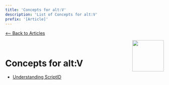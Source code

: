 ```yaml
---
title: 'Concepts for alt:V'
description: 'List of Concepts for alt:V'
prefix: '[Article]'
---
```


[<-- Back to Articles](../index.md)

<img src="https://i.imgur.com/CArM62I.png" height="100" align="right">&nbsp;&nbsp;

# Concepts for alt:V

-   [Understanding ScriptID](./ScriptID.md)
